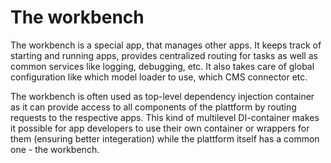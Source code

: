 # The workbench

The workbench is a special app, that manages other apps. It keeps track of starting and running apps, provides centralized routing for tasks as well as common services like logging, debugging, etc. It also takes care of global configuration like which model loader to use, which CMS connector etc.

The workbench is often used as top-level dependency injection container as it can provide access to all components of the plattform by routing requests to the respective apps. This kind of multilevel DI-container makes it possible for app developers to use their own container or wrappers for them (ensuring better integeration) while the plattform itself has a common one - the workbench.
